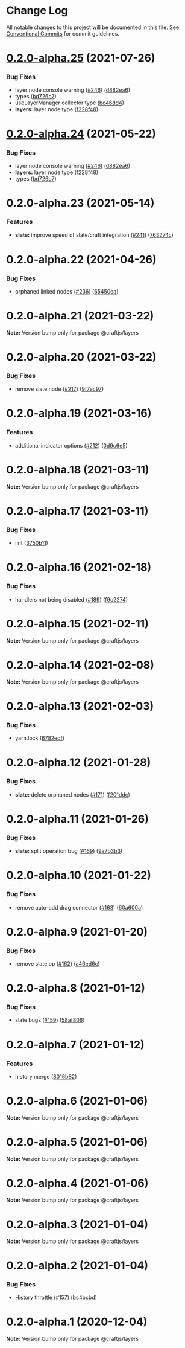 # Change Log

All notable changes to this project will be documented in this file.
See [Conventional Commits](https://conventionalcommits.org) for commit guidelines.

# [0.2.0-alpha.25](https://github.com/prevwong/craft.js/compare/v0.2.0-alpha.23...v0.2.0-alpha.25) (2021-07-26)


### Bug Fixes

* layer node console warning ([#246](https://github.com/prevwong/craft.js/issues/246)) ([d882ea6](https://github.com/prevwong/craft.js/commit/d882ea6b4d90b20014f34d95413d5c2e8e2c23c9))
* types ([bd726c7](https://github.com/prevwong/craft.js/commit/bd726c7ddb43a26381785687ff5ce11c222b2033))
* useLayerManager collector type ([bc46dd4](https://github.com/prevwong/craft.js/commit/bc46dd424d245bc8377085f7686ee313449ef273))
* **layers:** layer node type ([f228f48](https://github.com/prevwong/craft.js/commit/f228f48cb84152edeaa60e83d3cea0c82caa0ff8))





# [0.2.0-alpha.24](https://github.com/prevwong/craft.js/compare/v0.2.0-alpha.23...v0.2.0-alpha.24) (2021-05-22)


### Bug Fixes

* layer node console warning ([#246](https://github.com/prevwong/craft.js/issues/246)) ([d882ea6](https://github.com/prevwong/craft.js/commit/d882ea6b4d90b20014f34d95413d5c2e8e2c23c9))
* **layers:** layer node type ([f228f48](https://github.com/prevwong/craft.js/commit/f228f48cb84152edeaa60e83d3cea0c82caa0ff8))
* types ([bd726c7](https://github.com/prevwong/craft.js/commit/bd726c7ddb43a26381785687ff5ce11c222b2033))





# 0.2.0-alpha.23 (2021-05-14)


### Features

* **slate:** improve speed of slate/craft integration ([#241](https://github.com/prevwong/craft.js/issues/241)) ([763274c](https://github.com/prevwong/craft.js/commit/763274c4787130675127703d333ea63ee8482fb1))





# 0.2.0-alpha.22 (2021-04-26)


### Bug Fixes

* orphaned linked nodes ([#236](https://github.com/prevwong/craft.js/issues/236)) ([65450ea](https://github.com/prevwong/craft.js/commit/65450ea97a0bbac4efc51d0306025bd07a5165bb))





# 0.2.0-alpha.21 (2021-03-22)

**Note:** Version bump only for package @craftjs/layers





# 0.2.0-alpha.20 (2021-03-22)


### Bug Fixes

* remove slate node ([#217](https://github.com/prevwong/craft.js/issues/217)) ([9f7ec97](https://github.com/prevwong/craft.js/commit/9f7ec97e88825460054f8880bb4b5900c2776721))





# 0.2.0-alpha.19 (2021-03-16)


### Features

* additional indicator options ([#212](https://github.com/prevwong/craft.js/issues/212)) ([0d9c6e5](https://github.com/prevwong/craft.js/commit/0d9c6e59a8725ba600d177ad5a9beec0434e640c))





# 0.2.0-alpha.18 (2021-03-11)

**Note:** Version bump only for package @craftjs/layers





# 0.2.0-alpha.17 (2021-03-11)


### Bug Fixes

* lint ([3750b11](https://github.com/prevwong/craft.js/commit/3750b11dbe27b477820dac8c940bcb46981e6956))





# 0.2.0-alpha.16 (2021-02-18)


### Bug Fixes

* handlers not being disabled ([#189](https://github.com/prevwong/craft.js/issues/189)) ([f9c2274](https://github.com/prevwong/craft.js/commit/f9c227415d3bc4ef0490437b16a862234c15d7f7))





# 0.2.0-alpha.15 (2021-02-11)

**Note:** Version bump only for package @craftjs/layers





# 0.2.0-alpha.14 (2021-02-08)

**Note:** Version bump only for package @craftjs/layers





# 0.2.0-alpha.13 (2021-02-03)


### Bug Fixes

* yarn.lock ([6782edf](https://github.com/prevwong/craft.js/commit/6782edf1715a41c0f21daaeab92c5e7edb8c2f17))





# 0.2.0-alpha.12 (2021-01-28)


### Bug Fixes

* **slate:** delete orphaned nodes ([#171](https://github.com/prevwong/craft.js/issues/171)) ([f201ddc](https://github.com/prevwong/craft.js/commit/f201ddc8a26cd09deab69220a9099bb5ff2c6973))





# 0.2.0-alpha.11 (2021-01-26)


### Bug Fixes

* **slate:** split operation bug ([#169](https://github.com/prevwong/craft.js/issues/169)) ([9a7b3b3](https://github.com/prevwong/craft.js/commit/9a7b3b3e3a4f6d71d2ef5d9d1de1cb4d2c931696))





# 0.2.0-alpha.10 (2021-01-22)


### Bug Fixes

* remove auto-add drag connector ([#163](https://github.com/prevwong/craft.js/issues/163)) ([60a600a](https://github.com/prevwong/craft.js/commit/60a600a8c9bc675b3715c6f5881da9574fbf3845))





# 0.2.0-alpha.9 (2021-01-20)


### Bug Fixes

* remove slate op ([#162](https://github.com/prevwong/craft.js/issues/162)) ([a46ed6c](https://github.com/prevwong/craft.js/commit/a46ed6cd72700273279e89c13e9e7c3d4238f93c))





# 0.2.0-alpha.8 (2021-01-12)


### Bug Fixes

* slate bugs ([#159](https://github.com/prevwong/craft.js/issues/159)) ([58af806](https://github.com/prevwong/craft.js/commit/58af80669a43bedf015d22be0a8d6be2a47de89c))





# 0.2.0-alpha.7 (2021-01-12)


### Features

* history merge ([8016b82](https://github.com/prevwong/craft.js/commit/8016b82bf26dd208a17df59c93ed7f46cbee955f))





# 0.2.0-alpha.6 (2021-01-06)

**Note:** Version bump only for package @craftjs/layers





# 0.2.0-alpha.5 (2021-01-06)

**Note:** Version bump only for package @craftjs/layers





# 0.2.0-alpha.4 (2021-01-06)

**Note:** Version bump only for package @craftjs/layers





# 0.2.0-alpha.3 (2021-01-04)

**Note:** Version bump only for package @craftjs/layers





# 0.2.0-alpha.2 (2021-01-04)


### Bug Fixes

* History throttle ([#157](https://github.com/prevwong/craft.js/issues/157)) ([bc4bcbd](https://github.com/prevwong/craft.js/commit/bc4bcbde27c6cc48ba132e07e03f0c43798f6272))





# 0.2.0-alpha.1 (2020-12-04)

**Note:** Version bump only for package @craftjs/layers
